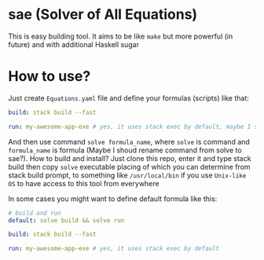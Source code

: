 # sae (Solver of All Equations)

This is easy building tool. It aims to be like `make` but more powerful (in future) and with additional Haskell sugar

# How to use?

Just create `Equations.yaml` file and define your formulas (scripts) like that:

```yaml
build: stack build --fast

run: my-awesome-app-exe # yes, it uses stack exec by default, maybe I should remove that feature?
```

And then use command `solve formula_name`, where `solve` is command and `formula_name` is formula (Maybe I shoud rename command from solve to sae?). How to build and install? Just clone this repo, enter it and type stack build then copy `solve` executable placing of which you can determine from stack build prompt, to something like `/usr/local/bin` if you use `Unix-like OS` to have access to this tool from everywhere

In some cases you might want to define default formula like this:

```yaml
# build and run
default: solve build && solve run

build: stack build --fast

run: my-awesome-app-exe # yes, it uses stack exec by default
```